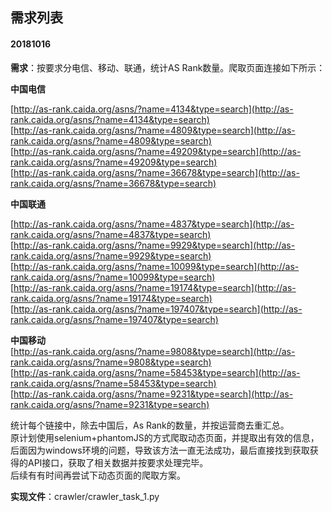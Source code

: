 ## 需求列表

#### 20181016
**需求**：按要求分电信、移动、联通，统计AS Rank数量。爬取页面连接如下所示：<br>

**中国电信**<br>

[http://as-rank.caida.org/asns/?name=4134&type=search](http://as-rank.caida.org/asns/?name=4134&type=search)<br>
[http://as-rank.caida.org/asns/?name=4809&type=search](http://as-rank.caida.org/asns/?name=4809&type=search)<br>
[http://as-rank.caida.org/asns/?name=49209&type=search](http://as-rank.caida.org/asns/?name=49209&type=search)<br>
[http://as-rank.caida.org/asns/?name=36678&type=search](http://as-rank.caida.org/asns/?name=36678&type=search)

**中国联通**<br>

[http://as-rank.caida.org/asns/?name=4837&type=search](http://as-rank.caida.org/asns/?name=4837&type=search)<br>
[http://as-rank.caida.org/asns/?name=9929&type=search](http://as-rank.caida.org/asns/?name=9929&type=search)<br>
[http://as-rank.caida.org/asns/?name=10099&type=search](http://as-rank.caida.org/asns/?name=10099&type=search)<br>
[http://as-rank.caida.org/asns/?name=19174&type=search](http://as-rank.caida.org/asns/?name=19174&type=search)<br>
[http://as-rank.caida.org/asns/?name=197407&type=search](http://as-rank.caida.org/asns/?name=197407&type=search)

**中国移动**<br>
[http://as-rank.caida.org/asns/?name=9808&type=search](http://as-rank.caida.org/asns/?name=9808&type=search)<br>
[http://as-rank.caida.org/asns/?name=58453&type=search](http://as-rank.caida.org/asns/?name=58453&type=search)<br>
[http://as-rank.caida.org/asns/?name=9231&type=search](http://as-rank.caida.org/asns/?name=9231&type=search)<br>

统计每个链接中，除去中国后，As Rank的数量，并按运营商去重汇总。<br>
原计划使用selenium+phantomJS的方式爬取动态页面，并提取出有效的信息，后面因为windows环境的问题，导致该方法一直无法成功，最后直接找到获取获得的API接口，获取了相关数据并按要求处理完毕。<br>
后续有有时间再尝试下动态页面的爬取方案。<br>

**实现文件**：crawler/crawler_task_1.py

